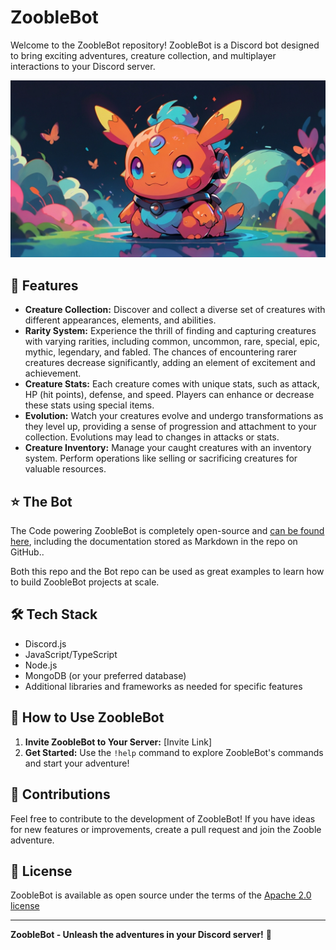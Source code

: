# ZoobleBot

Welcome to the ZoobleBot repository! ZoobleBot is a Discord bot designed to bring exciting adventures, creature collection, and multiplayer interactions to your Discord server.

![ZoobleBot](<./assets/Zooble-img.jpg>) 

## 🌟 Features

- **Creature Collection:** Discover and collect a diverse set of creatures with different appearances, elements, and abilities.
- **Rarity System:** Experience the thrill of finding and capturing creatures with varying rarities, including common, uncommon, rare, special, epic, mythic, legendary, and fabled. The chances of encountering rarer creatures decrease significantly, adding an element of excitement and achievement.
- **Creature Stats:** Each creature comes with unique stats, such as attack, HP (hit points), defense, and speed. Players can enhance or decrease these stats using special items.
- **Evolution:** Watch your creatures evolve and undergo transformations as they level up, providing a sense of progression and attachment to your collection. Evolutions may lead to changes in attacks or stats.
- **Creature Inventory:** Manage your caught creatures with an inventory system. Perform operations like selling or sacrificing creatures for valuable resources.

## ⭐ The Bot

The Code powering ZoobleBot is completely open-source and [can be found here](https://github.com/HawkdotDev/ZoobleBot), including the documentation stored as Markdown in the repo on GitHub..

Both this repo and the Bot repo can be used as great examples to learn how to build ZoobleBot projects at scale.

## 🛠️ Tech Stack

- Discord.js
- JavaScript/TypeScript
- Node.js
- MongoDB (or your preferred database)
- Additional libraries and frameworks as needed for specific features

## 🤖 How to Use ZoobleBot

1. **Invite ZoobleBot to Your Server:** [Invite Link]
2. **Get Started:** Use the `!help` command to explore ZoobleBot's commands and start your adventure!

## 🚀 Contributions

Feel free to contribute to the development of ZoobleBot! If you have ideas for new features or improvements, create a pull request and join the Zooble adventure.

## 📄 License

ZoobleBot is available as open source under the terms of the [Apache 2.0 license](<./LICENSE>)

---

**ZoobleBot - Unleash the adventures in your Discord server!** 🌟
